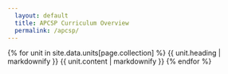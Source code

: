 ```yaml
---
  layout: default
  title: APCSP Curriculum Overview
  permalink: /apcsp/
---
```

{% for unit in site.data.units[page.collection] %}
  {{ unit.heading | markdownify }}
  {{ unit.content | markdownify }}
{% endfor %}

